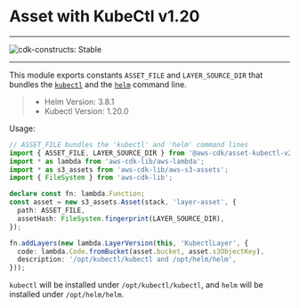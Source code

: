 # Asset with KubeCtl v1.20
<!--BEGIN STABILITY BANNER-->

---

![cdk-constructs: Stable](https://img.shields.io/badge/cdk--constructs-stable-success.svg?style=for-the-badge)

---

<!--END STABILITY BANNER-->

This module exports constants `ASSET_FILE` and `LAYER_SOURCE_DIR` that bundles the
[`kubectl`](https://kubernetes.io/docs/reference/kubectl/kubectl/) and the
[`helm`](https://helm.sh/) command line.

> - Helm Version: 3.8.1
> - Kubectl Version: 1.20.0
> 

Usage:

```ts
// ASSET_FILE bundles the 'kubectl' and 'helm' command lines
import { ASSET_FILE, LAYER_SOURCE_DIR } from '@aws-cdk/asset-kubectl-v20';
import * as lambda from 'aws-cdk-lib/aws-lambda';
import * as s3_assets from 'aws-cdk-lib/aws-s3-assets';
import { FileSystem } from 'aws-cdk-lib';

declare const fn: lambda.Function;
const asset = new s3_assets.Asset(stack, 'layer-asset', {
  path: ASSET_FILE,
  assetHash: FileSystem.fingerprint(LAYER_SOURCE_DIR),
});

fn.addLayers(new lambda.LayerVersion(this, 'KubectlLayer', {
  code: lambda.Code.fromBucket(asset.bucket, asset.s3ObjectKey),
  description: '/opt/kubectl/kubectl and /opt/helm/helm',
}));
```

`kubectl` will be installed under `/opt/kubectl/kubectl`, and `helm` will be installed under `/opt/helm/helm`.
